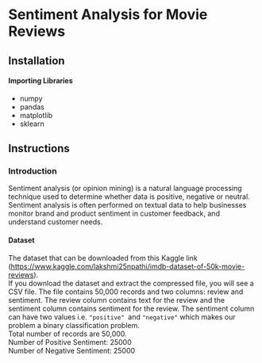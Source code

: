# Sentiment Analysis for Movie Reviews
## Installation
#### Importing Libraries
* numpy
* pandas
* matplotlib
* sklearn
## Instructions
### Introduction
Sentiment analysis (or opinion mining) is a natural language processing technique used to determine whether data is positive, negative or neutral. Sentiment analysis is often performed on textual data to help businesses monitor brand and product sentiment in customer feedback, and understand customer needs.
#### Dataset
The dataset that can be downloaded from this Kaggle link (https://www.kaggle.com/lakshmi25npathi/imdb-dataset-of-50k-movie-reviews).<br>
If you download the dataset and extract the compressed file, you will see a CSV file. The file contains 50,000 records and two columns: review and sentiment. The review column contains text for the review and the sentiment column contains sentiment for the review. The sentiment column can have two values i.e. `"positive" `and `"negative"` which makes our problem a binary classification problem.<br>
Total number of records are 50,000.<br>
Number of Positive Sentiment:  25000 <br>
Number of Negative Sentiment:  25000


